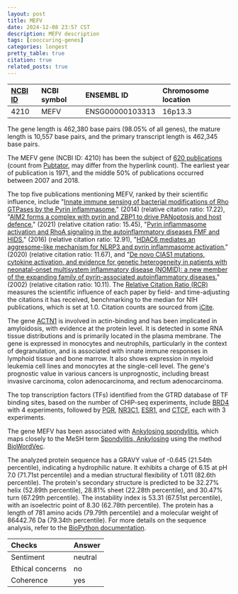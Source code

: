 ```yaml
---
layout: post
title: MEFV
date: 2024-12-08 23:57 CST
description: MEFV description
tags: [cooccuring-genes]
categories: longest
pretty_table: true
citation: true
related_posts: true
---
```




| [NCBI ID](https://www.ncbi.nlm.nih.gov/gene/4210) | NCBI symbol | ENSEMBL ID | Chromosome location |
| :-------- | :------- | :-------- | :------- |
| 4210  | MEFV | ENSG00000103313 | 16p13.3 |



The gene length is 462,380 base pairs (98.05% of all genes), the mature length is 10,557 base pairs, and the primary transcript length is 462,345 base pairs.


The MEFV gene (NCBI ID: 4210) has been the subject of [620 publications](https://pubmed.ncbi.nlm.nih.gov/?term=%22MEFV%22) (count from [Pubtator](https://academic.oup.com/nar/article/47/W1/W587/5494727), may differ from the hyperlink count). The earliest year of publication is 1971, and the middle 50% of publications occurred between 2007 and 2018.


The top five publications mentioning MEFV, ranked by their scientific influence, include "[Innate immune sensing of bacterial modifications of Rho GTPases by the Pyrin inflammasome.](https://pubmed.ncbi.nlm.nih.gov/24919149)" (2014) (relative citation ratio: 17.22), "[AIM2 forms a complex with pyrin and ZBP1 to drive PANoptosis and host defence.](https://pubmed.ncbi.nlm.nih.gov/34471287)" (2021) (relative citation ratio: 15.45), "[Pyrin inflammasome activation and RhoA signaling in the autoinflammatory diseases FMF and HIDS.](https://pubmed.ncbi.nlm.nih.gov/27270401)" (2016) (relative citation ratio: 12.91), "[HDAC6 mediates an aggresome-like mechanism for NLRP3 and pyrin inflammasome activation.](https://pubmed.ncbi.nlm.nih.gov/32943500)" (2020) (relative citation ratio: 11.67), and "[De novo CIAS1 mutations, cytokine activation, and evidence for genetic heterogeneity in patients with neonatal-onset multisystem inflammatory disease (NOMID): a new member of the expanding family of pyrin-associated autoinflammatory diseases.](https://pubmed.ncbi.nlm.nih.gov/12483741)" (2002) (relative citation ratio: 10.11). The [Relative Citation Ratio (RCR)](https://journals.plos.org/plosbiology/article?id=10.1371/journal.pbio.1002541) measures the scientific influence of each paper by field- and time-adjusting the citations it has received, benchmarking to the median for NIH publications, which is set at 1.0. Citation counts are sourced from [iCite](https://icite.od.nih.gov).


The gene [ACTN1](https://www.proteinatlas.org/ENSG00000118082-ACTN1) is involved in actin-binding and has been implicated in amyloidosis, with evidence at the protein level. It is detected in some RNA tissue distributions and is primarily located in the plasma membrane. The gene is expressed in monocytes and neutrophils, particularly in the context of degranulation, and is associated with innate immune responses in lymphoid tissue and bone marrow. It also shows expression in myeloid leukemia cell lines and monocytes at the single-cell level. The gene's prognostic value in various cancers is unprognostic, including breast invasive carcinoma, colon adenocarcinoma, and rectum adenocarcinoma.


The top transcription factors (TFs) identified from the GTRD database of TF binding sites, based on the number of CHIP-seq experiments, include [BRD4](https://www.ncbi.nlm.nih.gov/gene/23476) with 4 experiments, followed by [PGR](https://www.ncbi.nlm.nih.gov/gene/5241), [NR3C1](https://www.ncbi.nlm.nih.gov/gene/2908), [ESR1](https://www.ncbi.nlm.nih.gov/gene/2099), and [CTCF](https://www.ncbi.nlm.nih.gov/gene/10664), each with 3 experiments.





The gene MEFV has been associated with [Ankylosing spondylitis](https://pubmed.ncbi.nlm.nih.gov/30946743), which maps closely to the MeSH term [Spondylitis, Ankylosing](https://meshb.nlm.nih.gov/record/ui?ui=D013167) using the method [BioWordVec](https://www.nature.com/articles/s41597-019-0055-0).





The analyzed protein sequence has a GRAVY value of -0.645 (21.54th percentile), indicating a hydrophilic nature. It exhibits a charge of 6.15 at pH 7.0 (71.71st percentile) and a median structural flexibility of 1.011 (82.6th percentile). The protein's secondary structure is predicted to be 32.27% helix (52.89th percentile), 28.81% sheet (22.28th percentile), and 30.47% turn (67.29th percentile). The instability index is 53.31 (67.51st percentile), with an isoelectric point of 8.30 (62.78th percentile). The protein has a length of 781 amino acids (79.79th percentile) and a molecular weight of 86442.76 Da (79.34th percentile). For more details on the sequence analysis, refer to the [BioPython documentation](https://biopython.org/docs/1.75/api/Bio.SeqUtils.ProtParam.html).



| Checks    | Answer |
| :-------- | :------- |
| Sentiment  | neutral   |
| Ethical concerns | no     |
| Coherence    | yes    |
